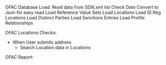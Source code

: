 OFAC Database Load: 
	Read data from SDN.xml list
	Check Date 
	Convert to Json for easy read 
	Load Reference Value Sets
	Load Locations 
	Load ID Reg Locations
	Load Distinct Parties
	Load Sanctions Entries
	Load Profile Relationships

OFAC Locations Checks:
- When User submits address
	-  Search Location data in Locations

OFAC Report:

